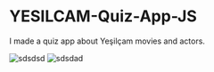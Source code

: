 # YESILCAM-Quiz-App-JS
I made a quiz app about Yeşilçam movies and actors.

![sdsdsd](https://user-images.githubusercontent.com/72317623/106368483-cba92b00-635a-11eb-820e-eccff2f830a6.PNG)
![sdsdad](https://user-images.githubusercontent.com/72317623/106368485-ccda5800-635a-11eb-9c0b-8b443ba2e60a.PNG)
